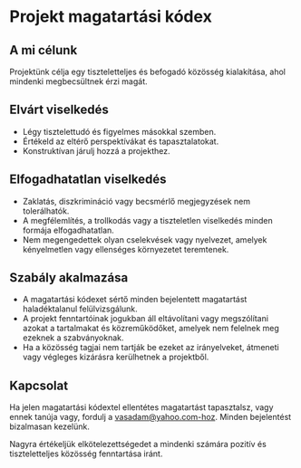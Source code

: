 # Projekt magatartási kódex

## A mi célunk

Projektünk célja egy tiszteletteljes és befogadó közösség kialakítása, ahol mindenki megbecsültnek érzi magát.

## Elvárt viselkedés

- Légy tisztelettudó és figyelmes másokkal szemben.
- Értékeld az eltérő perspektívákat és tapasztalatokat.
- Konstruktívan járulj hozzá a projekthez.

## Elfogadhatatlan viselkedés

- Zaklatás, diszkrimináció vagy becsmérlő megjegyzések nem tolerálhatók.
- A megfélemlítés, a trollkodás vagy a tiszteletlen viselkedés minden formája elfogadhatatlan.
- Nem megengedettek olyan cselekvések vagy nyelvezet, amelyek kényelmetlen vagy ellenséges környezetet teremtenek.

## Szabály akalmazása

- A magatartási kódexet sértő minden bejelentett magatartást haladéktalanul felülvizsgálunk.
- A projekt fenntartóinak jogukban áll eltávolítani vagy megszólítani azokat a tartalmakat és közreműködőket, amelyek nem felelnek meg ezeknek a szabványoknak.
- Ha a közösség tagjai nem tartják be ezeket az irányelveket, átmeneti vagy végleges kizárásra kerülhetnek a projektből.

## Kapcsolat

Ha jelen magatartási kódextel ellentétes magatartást tapasztalsz, vagy ennek tanúja vagy, fordulj a vasadam@yahoo.com-hoz. 
Minden bejelentést bizalmasan kezelünk.

Nagyra értékeljük elkötelezettségedet a mindenki számára pozitív és tiszteletteljes közösség fenntartása iránt.
